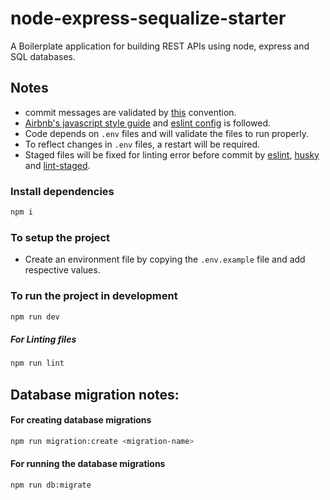 # node-express-sequalize-starter
A Boilerplate application for building REST APIs using node, express and SQL databases.

## Notes

- commit messages are validated by [this](https://www.conventionalcommits.org) convention.
- [Airbnb's javascript style guide](https://github.com/airbnb/javascript) and [eslint config](https://www.npmjs.com/package/eslint-config-airbnb-base) is followed.
- Code depends on `.env` files and will validate the files to run properly.
- To reflect changes in `.env` files, a restart will be required.
- Staged files will be fixed for linting error before commit by [eslint](https://eslint.org/), [husky](https://www.npmjs.com/package/husky) and [lint-staged](https://www.npmjs.com/package/lint-staged).

### Install dependencies

```sh
npm i
```

### To setup the project

- Create an environment file by copying the `.env.example` file and add respective values.

### To run the project in development

```sh
npm run dev
```

##### For Linting files

```sh
npm run lint
```

## Database migration notes:

#### For creating database migrations

```sh
npm run migration:create <migration-name>
```

#### For running the database migrations

```sh
npm run db:migrate
```

